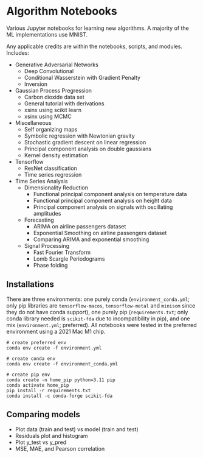 # Algorithm Notebooks

Various Jupyter notebooks for learning new algorithms. A majority of the ML 
implementations use MNIST. 

Any applicable credits are within the notebooks, scripts, and modules. Includes:

- Generative Adversarial Networks
    - Deep Convolutional
    - Conditional Wasserstein with Gradient Penalty
    - Inversion
- Gaussian Process Pregression
    - Carbon dioxide data set
    - General tutorial with derivations
    - xsinx using scikit learn
    - xsinx using MCMC
- Miscellaneous
    - Self organizing maps
    - Symbolic regression with Newtonian gravity
    - Stochastic gradient descent on linear regression
    - Principal component analysis on double gaussians
    - Kernel density estimation
- Tensorflow
    - ResNet classification
    - Time series regression
- Time Series Analysis
    - Dimensionality Reduction
        - Functional principal component analysis on temperature data
        - Functional principal component analysis on height data
        - Principal component analysis on signals with oscillating amplitudes
    - Forecasting
        - ARIMA on airline passengers dataset
        - Exponential Smoothing on airline passengers dataset
        - Comparing ARIMA and exponential smoothing
    - Signal Processing
        - Fast Fourier Transform
        - Lomb Scargle Periodograms
        - Phase folding

## Installations

There are three environments: one purely conda (`environment_conda.yml`; only 
pip libraries are `tensorflow-macos`, `tensorflow-metal` and `minisom` since 
they do not have conda support), one purely pip (`requirements.txt`; only conda 
library needed is `scikit-fda` due to incompatibility in pip), and one mix 
(`environment.yml`; preferred). All notebooks were tested in the preferred 
environment using a 2021 Mac M1 chip.

```
# create preferred env
conda env create -f environment.yml

# create conda env
conda env create -f environment_conda.yml

# create pip env
conda create -n home_pip python=3.11 pip
conda activate home_pip
pip install -r requirements.txt
conda install -c conda-forge scikit-fda
```

## Comparing models
- Plot data (train and test) vs model (train and test)
- Residuals plot and histogram
- Plot y_test vs y_pred
- MSE, MAE, and Pearson correlation
